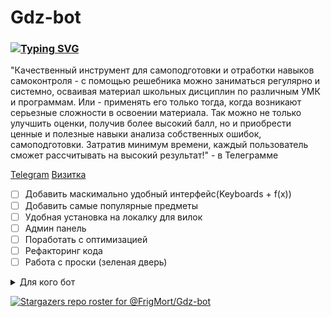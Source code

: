 # Gdz-bot

### [![Typing SVG](https://readme-typing-svg.herokuapp.com?color=A66CFF&lines=Gdz+бот+с+стеком+основных+пердметов#)](https://git.io/typing-svg)
"Качественный инструмент для самоподготовки и отработки навыков самоконтроля - с помощью решебника можно заниматься регулярно и системно, осваивая материал школьных дисциплин по различным УМК и программам. Или - применять его только тогда, когда возникают серьезные сложности в освоении материала. Так можно не только улучшить оценки, получив более высокий балл, но и приобрести ценные и полезные навыки анализа собственных ошибок, самоподготовки. Затратив минимум времени, каждый пользователь сможет рассчитывать на высокий результат!" - в Телеграмме



[Telegram](/https://t.me/SchoolHelperCom_bot)
[Визитка ](https://enfantc.site/gdz-bot/)


- [ ] Добавить маскимально удобный интерфейс(Keyboards + f(x))
- [ ] Добавить самые популярные предметы
- [ ] Удобная установка на локалку для вилок
- [ ] Админ панель
- [ ] Поработать с оптимизацией
- [ ] Рефакторинг кода
- [ ] Работа с проски (зеленая дверь)

<details>
    <summary>Для кого бот</summary>
    Бот разработан не в цлеях наврядить процессу обучаещгося, а исключтельно сократить время. Если у учени(ка/цы) отсутсвуют знания в изучаемой теме, то пользоваться         ботом не желательно.  
</details>

[![Stargazers repo roster for @FrigMort/Gdz-bot](https://reporoster.com/stars/dark/FrigMort/Gdz-bot)](https://github.com/FrigMort/Gdz-bot/stargazers)
